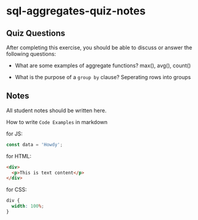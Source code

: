 # sql-aggregates-quiz-notes

## Quiz Questions

After completing this exercise, you should be able to discuss or answer the following questions:

- What are some examples of aggregate functions?
  max(), avg(), count()

- What is the purpose of a `group by` clause?
  Seperating rows into groups

## Notes

All student notes should be written here.

How to write `Code Examples` in markdown

for JS:

```javascript
const data = 'Howdy';
```

for HTML:

```html
<div>
  <p>This is text content</p>
</div>
```

for CSS:

```css
div {
  width: 100%;
}
```
